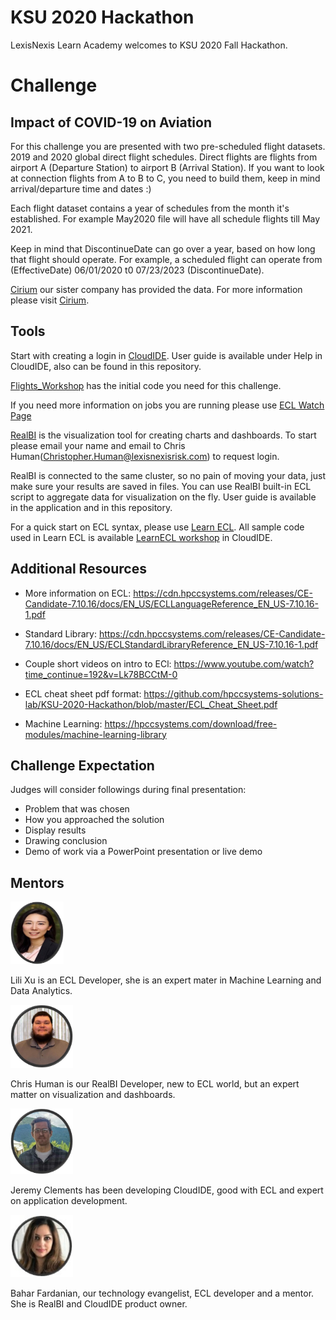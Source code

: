 # KSU 2020 Hackathon

LexisNexis Learn Academy welcomes to KSU 2020 Fall Hackathon.

# Challenge

## Impact of COVID-19 on Aviation

For this challenge you are presented with two pre-scheduled flight datasets. 2019 and 2020 global direct flight schedules. Direct flights are flights from airport A (Departure Station) to airport B (Arrival Station). If you want to look at connection flights from A to B to C, you need to build them, keep in mind arrival/departure time and dates :)

Each flight dataset contains a year of schedules from the month it's established. For example May2020 file will have all schedule flights till May 2021.

Keep in mind that DiscontinueDate can go over a year, based on how long that flight should operate. For example, a scheduled flight can operate from (EffectiveDate) 06/01/2020 t0 07/23/2023 (DiscontinueDate).

[Cirium](https://m.youtube.com/watch?sf236787699=1&v=_tR8VXlzWvo) our sister company has provided the data. For more information please visit
[Cirium](https://www.cirium.com/).

## Tools

Start with creating a login in [CloudIDE](https://ide.hpccsystems.com/).
User guide is available under Help in CloudIDE, also can be found in this repository.

[Flights_Workshop](https://ide.hpccsystems.com/workspaces/share/9feee85a-3ceb-4609-a8aa-99959a8a59bc) has the initial code you need for this challenge.

If you need more information on jobs you are running please use [ECL Watch Page](http://40.76.26.67:8010)

[RealBI](http://realbi-hackathon.eastus.cloudapp.azure.com) is the visualization tool for creating charts and dashboards. To start please email your name and email to Chris Human(Christopher.Human@lexisnexisrisk.com) to request login.

RealBI is connected to the same cluster, so no pain of moving your data, just make sure your results are saved in files. You can use RealBI built-in ECL script to aggregate data for visualization on the fly. User guide is available in the application and in this repository.

For a quick start on ECL syntax, please use [Learn ECL](https://hpccsystems-solutions-lab.github.io/). All sample code used in Learn ECL is available [LearnECL workshop](https://ide.hpccsystems.com/workspaces/share/291d17d9-e5cb-4fac-83c2-ac5997c28a31) in CloudIDE.

## Additional Resources

- More information on ECL:
  https://cdn.hpccsystems.com/releases/CE-Candidate-7.10.16/docs/EN_US/ECLLanguageReference_EN_US-7.10.16-1.pdf

- Standard Library:
  https://cdn.hpccsystems.com/releases/CE-Candidate-7.10.16/docs/EN_US/ECLStandardLibraryReference_EN_US-7.10.16-1.pdf

- Couple short videos on intro to ECl:
  https://www.youtube.com/watch?time_continue=192&v=Lk78BCCtM-0

- ECL cheat sheet pdf format:
  https://github.com/hpccsystems-solutions-lab/KSU-2020-Hackathon/blob/master/ECL_Cheat_Sheet.pdf

- Machine Learning:
  https://hpccsystems.com/download/free-modules/machine-learning-library

## Challenge Expectation

Judges will consider followings during final presentation:

- Problem that was chosen
- How you approached the solution
- Display results
- Drawing conclusion
- Demo of work via a PowerPoint presentation or live demo

## Mentors

<div class="mentors">

<div>
<img src="./Images/lili.jpg" alt="Lili Xu" width="85" height="100" />
<p>Lili Xu is an ECL Developer, she is an expert mater in Machine Learning and Data Analytics.</p>
</div>

<div>
<img src="./Images/chris.jpg" alt="Chris Human" width="100" />
<p>Chris Human is our RealBI Developer, new to ECL world, but an expert matter on visualization and dashboards.</p>
</div>

<div>
<img src="./Images/jj.jpg" alt="Jeremy Clements" width="100" />
<p>Jeremy Clements has been developing CloudIDE, good with ECL and expert on application development.</p>
</div>

<div>
<img src="./Images/bahar.jpg" alt="Bahar Fardanian" width="100" />
<p>Bahar Fardanian, our technology evangelist, ECL developer and a mentor. She is RealBI and CloudIDE product owner.</p>
</div>

<div></div>
</div>
